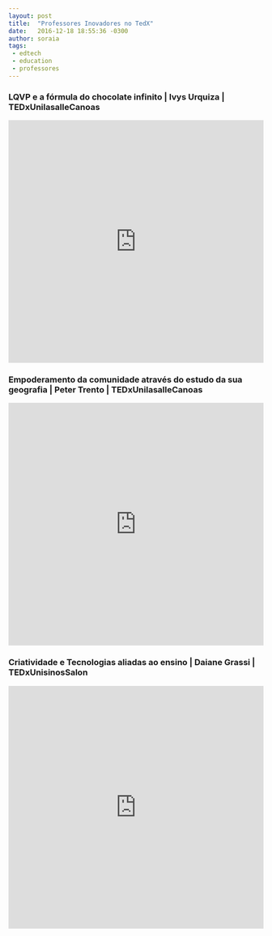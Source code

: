 ```yaml
---
layout: post
title:  "Professores Inovadores no TedX"
date:   2016-12-18 18:55:36 -0300
author: soraia
tags: 
 - edtech 
 - education 
 - professores
---
```


### LQVP e a fórmula do chocolate infinito | Ivys Urquiza | TEDxUnilasalleCanoas

<iframe width="100%" height="480" src="https://www.youtube.com/embed/tsPffIQFG1U?rel=0&amp;controls=0&amp;showinfo=0" frameborder="0" allowfullscreen></iframe>

### Empoderamento da comunidade através do estudo da sua geografia | Peter Trento | TEDxUnilasalleCanoas

<iframe width="100%" height="480" src="https://www.youtube.com/embed/p1ztCFuYCkU?rel=0&amp;controls=0&amp;showinfo=0" frameborder="0" allowfullscreen></iframe>

### Criatividade e Tecnologias aliadas ao ensino | Daiane Grassi | TEDxUnisinosSalon

<iframe width="100%" height="480" src="https://www.youtube.com/embed/MtKIOIeOACk?rel=0&amp;controls=0&amp;showinfo=0" frameborder="0" allowfullscreen></iframe>
